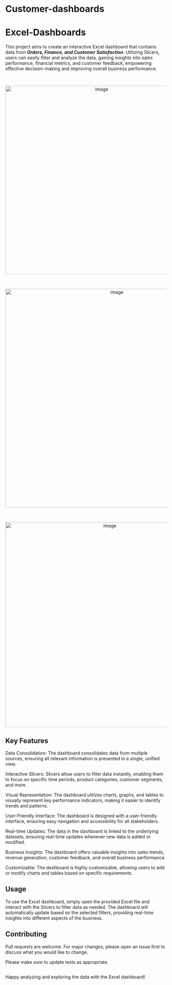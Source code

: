 # Customer-dashboards
# Excel-Dashboards

This project aims to create an interactive Excel dashboard that contains data from ***Orders, Finance, and Customer Satisfaction***. Utilizing Slicers, users can easily filter and analyze the data, gaining insights into sales performance, financial metrics, and customer feedback, empowering effective decision-making and improving overall business performance.
<p>&nbsp;</p>
<p align="center">
  <img width="586" alt="image" src="https://github.com/NikitaLodha25/Excel-Dashboards/assets/84386819/700917a9-fe08-4ee3-bb4f-8285ab44a1ae">
</p>
<p>&nbsp;</p>
<p align="center">
  <img width="681" alt="image" src="https://github.com/NikitaLodha25/Excel-Dashboards/assets/84386819/1b9b7152-e3db-4fee-96c3-d38650f34a5a">
</p>
<p>&nbsp;</p>
<p align="center">
  <img width="637" alt="image" src="https://github.com/NikitaLodha25/Excel-Dashboards/assets/84386819/168868e2-3c2e-4c96-8239-2223fab80151">
</p>

## Key Features
Data Consolidation: The dashboard consolidates data from multiple sources, ensuring all relevant information is presented in a single, unified view.

Interactive Slicers: Slicers allow users to filter data instantly, enabling them to focus on specific time periods, product categories, customer segments, and more.

Visual Representation: The dashboard utilizes charts, graphs, and tables to visually represent key performance indicators, making it easier to identify trends and patterns.

User-Friendly Interface: The dashboard is designed with a user-friendly interface, ensuring easy navigation and accessibility for all stakeholders.

Real-time Updates: The data in the dashboard is linked to the underlying datasets, ensuring real-time updates whenever new data is added or modified.

Business Insights: The dashboard offers valuable insights into sales trends, revenue generation, customer feedback, and overall business performance.

Customizable: The dashboard is highly customizable, allowing users to add or modify charts and tables based on specific requirements.

## Usage

To use the Excel dashboard, simply open the provided Excel file and interact with the Slicers to filter data as needed. The dashboard will automatically update based on the selected filters, providing real-time insights into different aspects of the business.

## Contributing

Pull requests are welcome. For major changes, please open an issue first
to discuss what you would like to change.

Please make sure to update tests as appropriate.


##
Happy analyzing and exploring the data with the Excel dashboard!
